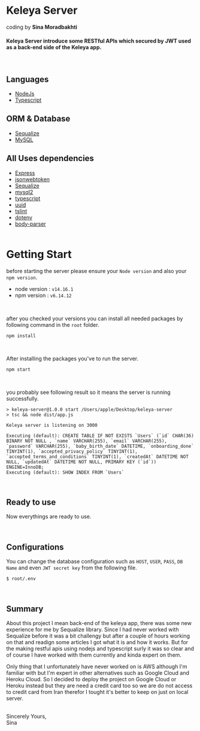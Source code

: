 # Keleya Server

coding by **Sina Moradbakhti**

#### Keleya Server introduce some RESTful APIs which secured by JWT used as a back-end side of the Keleya app.

<br/>

## Languages

- [NodeJs](#)
- [Typescript](#)

## ORM & Database

- [Sequalize](#)
- [MySQL](#)

## All Uses dependencies

- [Express](#)
- [jsonwebtoken](#)
- [Sequalize](#)
- [mysql2](#)
- [typescript](#)
- [uuid](#)
- [tslint](#)
- [dotenv](#)
- [body-parser](#)
  <br/><br/>

# Getting Start

before starting the server please ensure your `Node version` and also your `npm version`.

- node version : `v14.16.1`
- npm version : `v6.14.12`

<br/>

after you checked your versions you can install all needed packages by following command in the `root` folder.

```
npm install
```

<br/>

After installing the packages you've to run the server.

```
npm start
```

<br/>

you probably see following result so it means the server is running successfully.

```
> keleya-server@1.0.0 start /Users/apple/Desktop/keleya-server
> tsc && node dist/app.js

Keleya server is listening on 3000

Executing (default): CREATE TABLE IF NOT EXISTS `Users` (`id` CHAR(36) BINARY NOT NULL , `name` VARCHAR(255), `email` VARCHAR(255), `password` VARCHAR(255), `baby_birth_date` DATETIME, `onboarding_done` TINYINT(1), `accepted_privacy_policy` TINYINT(1), `accepted_terms_and_conditions` TINYINT(1), `createdAt` DATETIME NOT NULL, `updatedAt` DATETIME NOT NULL, PRIMARY KEY (`id`)) ENGINE=InnoDB;
Executing (default): SHOW INDEX FROM `Users`
```

<br/>

## Ready to use

Now everythings are ready to use.

<br/>

## Configurations

You can change the database configuration such as `HOST`, `USER`, `PASS`, `DB Name` and even `JWT secret key` from the following file.

```
$ root/.env
```

<br/>

## Summary

About this project I mean back-end of the keleya app, there was some new experience for me by Sequalize library.
Since I had never worked with Sequalize before it was a bit challengy but after a couple of hours working on that and readign some articles I got what it is and how it works. But for the making restful apis using nodejs and typescript surly it was so clear and of course I have worked with them currently and kinda expert on them.

Only thing that I unfortunately have never worked on is AWS although I'm familiar with but I'm expert in other alternatives such as Google Cloud and Heroku Cloud.
So I decided to deploy the project on Google Cloud or Heroku instead but they are need a credit card too so we are do not access to credit card from Iran therefor I tought it's better to keep on just on local server.

<br/>
Sincerely Yours,
<br/>
Sina
